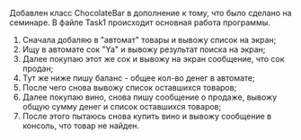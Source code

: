 Добавлен класс ChocolateBar в дополнение к тому, что было сделано на семинаре.
В файле Task1 происходит основная работа программы.

1. Сначала добаляю в "автомат" товары и вывожу список на экран;
2. Ищу в автомате сок "Ya" и вывожу результат поиска на экран;
3. Далее покупаю этот же сок и вывожу на экран сообщение, что сок продан;
4. Тут же ниже пишу баланс - общее кол-во денег в автомате;
5. После чего снова вывожу список оставшихся товаров;
6. Далее покупаю вино, снова пишу сообщение о продаже, вывожу общую сумму денег и список оставшихся товаров;
7. После этого пытаюсь снова купить вино и вывожу сообщение в консоль, что товар не найден.